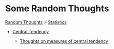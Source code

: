 # Some Random Thoughts

[Random Thoughts](/thoughts/) > [Statistics](/thoughts/statistics/)

* [Central Tendency](/thoughts/statistics/central-tendency/)

	* [Thoughts on measures of central tendency](/thoughts/statistics/central-tendency/central-tendency.pdf)


